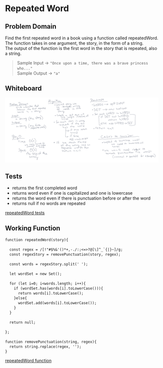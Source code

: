 # Repeated Word

## Problem Domain

Find the first repeated word in a book using a function called repeatedWord.  
The function takes in one argument, the story, in the form of a string.  
The output of the function is the first word in the story that is repeated, also a string.

> Sample Input -> `"Once upon a time, there was a brave princess who..."`  
> Sample Output -> `"a"`  

## Whiteboard

![whiteboard](./repeatword.png)

## Tests

- returns the first completed word  
- returns word even if one is capitalized and one is lowercase  
- returns the word even if there is punctuation before or after the word  
- returns null if no words are repeated  

[repeatedWord tests](./__tests__/repeatedWord.test.js)


## Working Function

```repeatedWord
function repeatedWord(story){

  const regex = /[!"#$%&'()*+,-./:;<=>?@[\]^_`{|}~]/g;
  const regexStory = removePunctuation(story, regex);

  const words = regexStory.split(' ');

  let wordSet = new Set();

  for (let i=0; i<words.length; i++){
    if (wordSet.has(words[i].toLowerCase())){
      return words[i].toLowerCase();
    }else{
      wordSet.add(words[i].toLowerCase());
    }
  }

  return null;

};

function removePunctuation(string, regex){
  return string.replace(regex, '');
}
```

[repeatedWord function](./function/repeatedWord.js)